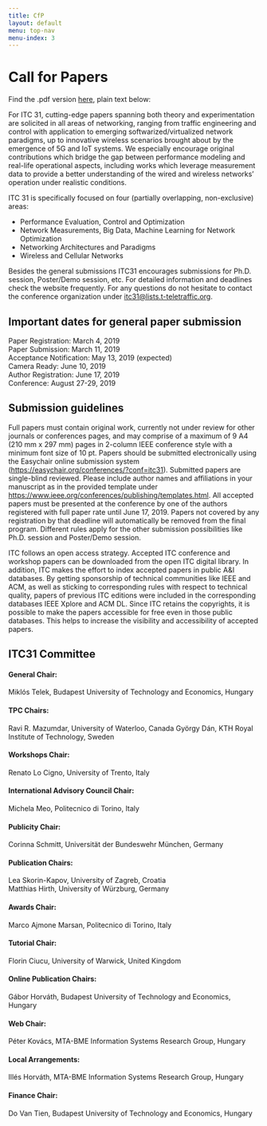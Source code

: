 ```yaml
---
title: CfP
layout: default
menu: top-nav
menu-index: 3
---
```


# Call for Papers

Find the .pdf version [here](https://itc31.org/_Resources/Persistent/a29c768006a95aed29573c9ae2ac4b370bdc3d65/CALL-FOR-PAPERS-v8.pdf), plain text below:

For ITC 31, cutting-edge papers spanning both theory and experimentation are solicited in all areas of networking, ranging from traffic engineering and control with application to emerging softwarized/virtualized networ­k paradigms, up to innovative wireless scenarios brought about by the emergence of 5G and IoT systems. We especially encourage original contributions which bridge the gap between performance modeling and real-life operational aspects, including works which leverage measurement data to provide a better understanding of the wired and wireless networks’ operation under realistic conditions.

ITC 31 is specifically focused on four (partially overlapping, non-exclusive) areas:

- Performance Evaluation, Control and Optimization
- Network Measurements, Big Data, Machine Learning for Network Optimization
- Networking Architectures and Paradigms
- Wireless and Cellular Networks

Besides the general submissions ITC31 encourages submissions for Ph.D. session, Poster/Demo session, etc. For detailed information and deadlines check the website frequently. For any questions do not hesitate to contact the conference organization under itc31@lists.t-teletraffic.org.

## Important dates for general paper submission


Paper Registration: March 4, 2019  
Paper Submission: March 11, 2019  
Acceptance Notification: May 13, 2019 (expected)  
Camera Ready: June 10, 2019  
Author Registration: June 17, 2019  
Conference: August 27-29, 2019

## Submission guidelines

Full papers must contain original work, currently not under review for other journals or conferences pages, and may comprise of a maximum of 9  A4 (210 mm x 297 mm) pages in 2-column IEEE conference style with a minimum font size of 10 pt. Papers should be submitted electronically using the Easychair online submission system (https://easychair.org/conferences/?conf=itc31). Submitted papers are single-blind reviewed. Please include author names and affiliations in your manuscript as in the provided template under https://www.ieee.org/conferences/publishing/templates.html. All accepted papers must be presented at the conference by one of the authors registered with full paper rate until June 17, 2019. Papers not covered by any registration by that deadline will automatically be removed from the final program. Different rules apply for the other submission possibilities like Ph.D. session and Poster/Demo session.

ITC follows an open access strategy. Accepted ITC conference and workshop papers can be downloaded from the open ITC digital library. In addition, ITC makes the effort to index accepted papers in public A&I databases. By getting sponsorship of technical communities like IEEE and ACM, as well as sticking to corresponding rules with respect to technical quality, papers of previous ITC editions were included in the corresponding databases IEEE Xplore and ACM DL. Since ITC retains the copyrights, it is possible to make the papers accessible for free even in those public databases. This helps to increase the visibility and accessibility of accepted papers.

## ITC31 Committee

#### General Chair:
Miklós Telek, Budapest University of Technology and Economics, Hungary

#### TPC Chairs:
Ravi R. Mazumdar, University of Waterloo, Canada
György Dán, KTH Royal Institute of Technology, Sweden

#### Workshops Chair:
Renato Lo Cigno, University of Trento, Italy

#### International Advisory Council Chair:
Michela Meo, Politecnico di Torino, Italy

#### Publicity Chair:
Corinna Schmitt, Universität der Bundeswehr München, Germany

#### Publication Chairs:
Lea Skorin-Kapov, University of Zagreb, Croatia  
Matthias Hirth, University of Würzburg, Germany

#### Awards Chair:
Marco Ajmone Marsan, Politecnico di Torino, Italy

#### Tutorial Chair:
Florin Ciucu, University of Warwick, United Kingdom

#### Online Publication Chairs:
Gábor Horváth, Budapest University of Technology and Economics, Hungary

#### Web Chair:
Péter Kovács, MTA-BME Information Systems Research Group, Hungary

#### Local Arrangements:
Illés Horváth, MTA-BME Information Systems Research Group, Hungary

#### Finance Chair:
Do Van Tien, Budapest University of Technology and Economics, Hungary
